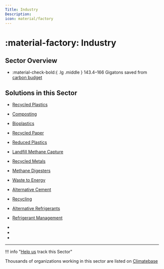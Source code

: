 ```yaml
---
Title: Industry
Description: 
icon: material/factory
---
```


# :material-factory: Industry

## Sector Overview

<div class="grid cards" markdown>

-   :material-check-bold:{ .lg .middle } 143.4–166 Gigatons saved from [carbon budget](glossary/#carbon-budget)

</div>

## Solutions in this Sector

- [Recycled Plastics](../solution-recycled-plastics)

- [Composting](../solution-composting)

- [Bioplastics](../solution-bioplastics)

- [Recycled Paper](../solution-recycled-paper)

- [Reduced Plastics](../solution-reduced-plastics)

- [Landfill Methane Capture](../solution-landfill-methane-capture)

- [Recycled Metals](../solution-recycled-metals)

- [Methane Digesters](../solution-methane-digesters)

- [Waste to Energy](../solution-waste-to-energy)

- [Alternative Cement](../solution-alternative-cement)

- [Recycling](../solution-recycling)

- [Alternative Refrigerants](../solution-alternative-refrigerants)

- [Refrigerant Management](../solution-refrigerant-management)

 -
 -
 -

---

!!! info "[Help us](../../contribute) track this Sector"

Thousands of organizations working in this sector are listed on [Climatebase](https://climatebase.org/organizations)